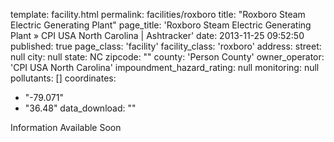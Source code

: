 template: facility.html
permalink: facilities/roxboro
title: "Roxboro Steam Electric Generating Plant"
page_title: 'Roxboro Steam Electric Generating Plant &raquo; CPI USA North Carolina | Ashtracker'
date: 2013-11-25 09:52:50
published: true
page_class: 'facility'
facility_class: 'roxboro'
address: 
  street: null
  city: null
  state: NC
  zipcode: ""
  county: 'Person County'
owner_operator: 'CPI USA North Carolina'
impoundment_hazard_rating: null
monitoring: null
pollutants: []
coordinates: 
  - "-79.071"
  - "36.48"
data_download: ""

Information Available Soon
